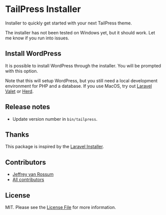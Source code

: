 # TailPress Installer

Installer to quickly get started with your next TailPress theme.

The installer has not been tested on Windows yet, but it should work. Let me know if you run into issues.

## Install WordPress

It is possible to install WordPress through the installer. You will be prompted with this option.

Note that this will setup WordPress, but you still need a local development environment for PHP and a database. If you use MacOS, try out [Laravel Valet](https://laravel.com/docs/11.x/valet) or [Herd](https://herd.laravel.com).

## Release notes

- Update version number in `bin/tailpress`.

## Thanks

This package is inspired by the [Laravel Installer](https://github.com/laravel/installer).

## Contributors
* [Jeffrey van Rossum](https://github.com/jeffreyvr)
* [All contributors](https://github.com/jeffreyvr/tailpress-installer/graphs/contributors)

## License
MIT. Please see the [License File](/LICENSE) for more information.
